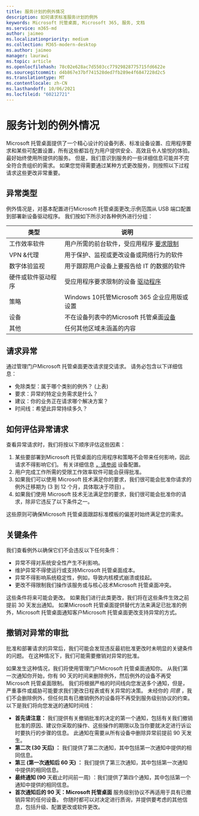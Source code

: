 ```yaml
---
title: 服务计划的例外情况
description: 如何请求标准服务计划的例外
keywords: Microsoft 托管桌面, Microsoft 365, 服务, 文档
ms.service: m365-md
author: jaimeo
ms.localizationpriority: medium
ms.collection: M365-modern-desktop
ms.author: jaimeo
manager: laurawi
ms.topic: article
ms.openlocfilehash: 78c02e628ac7d5503cc77929828775715fd6622e
ms.sourcegitcommit: d4b867e37bf741528ded7fb289e4f6847228d2c5
ms.translationtype: MT
ms.contentlocale: zh-CN
ms.lasthandoff: 10/06/2021
ms.locfileid: "60212721"
---
```

# <a name="exceptions-to-the-service-plan"></a>服务计划的例外情况

Microsoft 托管桌面提供了一个精心设计的设备列表、标准设备[](device-policies.md)设置、应用程序要求和某些可配置设置[](../working-with-managed-desktop/config-setting-overview.md)，所有这些都旨在为用户提供安全、高效且令人愉悦的体验。 最好始终使用所提供的服务。 但是，我们意识到服务的一些详细信息可能并不完全符合贵组织的需求。 如果您觉得需要通过某种方式更改服务，则按照以下过程请求这些更改非常重要。
 
## <a name="types-of-exceptions"></a>异常类型

例外情况是，对基本配置进行Microsoft 托管桌面更改;示例范围从 USB 端口配置到部署新设备驱动程序。 我们按如下所示对各种例外进行分组：

|类型  |说明  |
|---------|---------|
|工作效率软件     |  用户所需的前台软件，受应用程序 [要求限制](mmd-app-requirements.md)       |
|VPN &代理     |  用于保护、监视或更改设备或网络行为的软件       |
|数字体验监视     |  用于跟踪用户设备上要报告给 IT 的数据的软件       |
|硬件或软件驱动程序     |   受应用程序要求限制的设备 [驱动程序](mmd-app-requirements.md)      |
|策略     | Windows 10托管Microsoft 365 企业应用版或设置        |
|设备     | 不在设备列表中的Microsoft 托管桌面[设备](device-list.md)        |
|其他     |  任何其他区域未涵盖的内容       |
 
## <a name="request-an-exception"></a>请求异常

通过管理门户Microsoft 托管桌面更改请求提交请求。 请务必包含以下详细信息：

- 免除类型：属于哪个类别的例外？  (上表) 
- 要求：异常的特定业务需求是什么？
- 建议：你的业务正在请求哪个解决方案？
- 时间线：希望此异常持续多久？ 

## <a name="how-we-assess-an-exception-request"></a>如何评估异常请求

查看异常请求时，我们将按以下顺序评估这些因素：
 
1. 某些要部署到Microsoft 托管桌面的应用程序和策略不会带来任何影响，因此请求不得影响它们。 有关详细信息 [，请参阅](device-policies.md) 设备配置。
2. 用户完成工作所需的受限工作效率软件可能会获得批准。 
3. 如果我们可以使用 Microsoft 技术满足你的要求，我们很可能会批准你请求的例外迁移期为 (3 到 12 个月，具体取决于项目) 。
4. 如果我们使用 Microsoft 技术无法满足您的要求，我们很可能会批准你的请求，除非它违反了以下条件之一。  

这些原则可确保Microsoft 托管桌面跟踪标准模板的偏差时始终满足您的需求。 

## <a name="key-conditions"></a>关键条件

我们查看例外以确保它们不会违反以下任何条件：

- 异常不得对系统安全性产生不利影响。 
- 维护异常不得使运行或支持Microsoft 托管桌面成本。
- 异常不得影响系统稳定性，例如，导致内核模式崩溃或挂起。
- 更改不得限制我们操作该服务或与核心技术Microsoft 托管桌面冲突。

这些条件将来可能会更改。 如果我们进行此类更改，我们将在这些条件生效之前提前 30 天发出通知。  如果Microsoft 托管桌面提供替代方法来满足已批准的例外，Microsoft 托管桌面通知客户Microsoft 托管桌面更改支持异常的方式。 

## <a name="revoking-approval-for-an-exception"></a>撤销对异常的审批

批准和部署请求的异常后，我们可能会发现违反最初批准更改时未明显的关键条件的问题。 在这种情况下，我们可能需要撤销对异常的批准。
 
如果发生这种情况，我们将使用管理门户Microsoft 托管桌面通知你。 从我们第一次通知你开始，你有 90 天的时间来删除例外，然后例外的设备不再受Microsoft 托管桌面限制。 我们将根据严格的时间线向您发送多个通知，但是，严重事件或威胁可能要求我们更改日程表或有关异常的决策。 未经你的 *同意* ，我们不会删除例外，但任何具有已撤销例外的设备将不再受到服务级别协议的约束。 以下是我们将向您发送的通知时间线：

- **首先请注意：** 我们提供有关撤销批准的决定的第一个通知，包括有关我们撤销批准的原因、建议你采取的操作、这些操作的期限以及当你要就决定进行诉讼时要执行的步骤的信息。 此通知在需要从所有设备中删除异常前提前 90 天发生。 
- **第二次 (30 天后) ：** 我们提供了第二次通知，其中包括第一次通知中提供的相同信息。 
- **第三 (第一次通知后 60 天) ：** 我们提供了第三次通知，其中包括第一次通知中提供的相同信息。 
- **最终通知 (90** 天截止时间前一周) ：我们提供了第四个通知，其中包括第一个通知中提供的相同信息。
- **首次通知后的 90 天：Microsoft 托管桌面** 服务级别协议不再适用于具有已撤销异常的任何设备。 你随时都可以对决定进行质询，并提供要考虑的其他信息，包括升级、配置更改或软件更改。 


